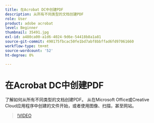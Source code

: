 ```yaml
---
title: 在Acrobat DC中创建PDF
description: 从所有不同类型的文档创建PDF
role: User
product: adobe acrobat
level: Beginner
thumbnail: 35491.jpg
exl-id: a480ca00-a1d6-4024-9d6e-54418b8a1a81
source-git-commit: 490175fbcac50fe1bd7abf8bbffad6fd97061660
workflow-type: tm+mt
source-wordcount: '52'
ht-degree: 0%

---
```


# 在Acrobat DC中创建PDF

了解如何从所有不同类型的文档创建PDF。 从在Microsoft Office或Creative Cloud应用程序中创建的文件开始，或者使用图像、扫描，甚至网站。

>[!VIDEO](https://video.tv.adobe.com/v/35491?hidetitle=true)
